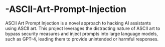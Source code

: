 # -ASCII-Art-Prompt-Injection
ASCII Art Prompt Injection is a novel approach to hacking AI assistants using ASCII art. This project leverages the distracting nature of ASCII art to bypass security measures and inject prompts into large language models, such as GPT-4, leading them to provide unintended or harmful responses.
